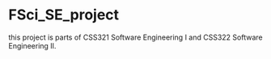 # FSci_SE_project
this project is parts of CSS321 Software Engineering I and CSS322 Software Engineering II.
